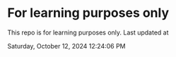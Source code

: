 # For learning purposes only
This repo is for learning purposes only.
Last updated at

Saturday, October 12, 2024 12:24:06 PM

